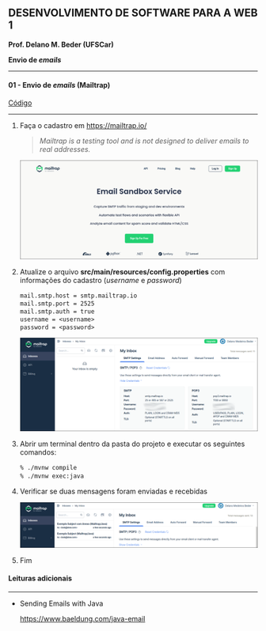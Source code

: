 ## DESENVOLVIMENTO DE SOFTWARE PARA A WEB 1
**Prof. Delano M. Beder (UFSCar)**

**Envio de *emails***

- - -

#### 01 - Envio de *emails* (Mailtrap)
[Código](https://github.com/delanobeder/DSW1/blob/master/SendMail/Mailtrap)
- - -

1. Faça o cadastro em  https://mailtrap.io/
   
   > *Mailtrap is a testing tool and is not designed to deliver emails to real addresses.*
   
   
   ![cadastro](fig/01-01.png)




2. Atualize o arquivo **src/main/resources/config.properties** com informações do cadastro (*username* e *password*)

   ```properties
   mail.smtp.host = smtp.mailtrap.io
   mail.smtp.port = 2525
   mail.smtp.auth = true
   username = <username>
   password = <password>
   ```
   
   ![settings](fig/01-02.png)

<div style="page-break-after: always"></div>


3. Abrir um terminal dentro da pasta do projeto e executar os seguintes comandos:

    ```sh
    % ./mvnw compile
    % ./mvnw exec:java
    ```
    
4. Verificar se duas mensagens foram enviadas e recebidas

    ![envio](fig/01-03.png)

    

5. Fim



#### Leituras adicionais

- - -
- Sending Emails with Java

  https://www.baeldung.com/java-email